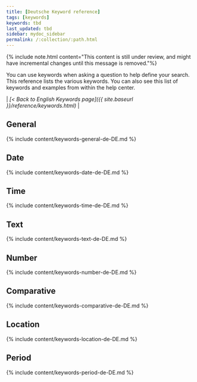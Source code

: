 ```yaml
---
title: [Deutsche Keyword reference]
tags: [keywords]
keywords: tbd
last_updated: tbd
sidebar: mydoc_sidebar
permalink: /:collection/:path.html
---
```

{% include note.html content="This content is still under review, and might have incremental changes until this message is removed."%}

You can use keywords when asking a question to help define your search. This reference lists the various keywords. You can also see this list of keywords and examples from within the help center.

| _[< Back to English Keywords page]({{ site.baseurl }}/reference/keywords.html)_ |

## General

{% include content/keywords-general-de-DE.md %}

## Date

{% include content/keywords-date-de-DE.md %}

## Time

{% include content/keywords-time-de-DE.md %}

## Text

{% include content/keywords-text-de-DE.md %}

## Number

{% include content/keywords-number-de-DE.md %}

## Comparative

{% include content/keywords-comparative-de-DE.md %}

## Location

{% include content/keywords-location-de-DE.md %}

## Period

{% include content/keywords-period-de-DE.md %}

<!-- ## Help

{% include content/keywords-help-de-DE.md %} -->
